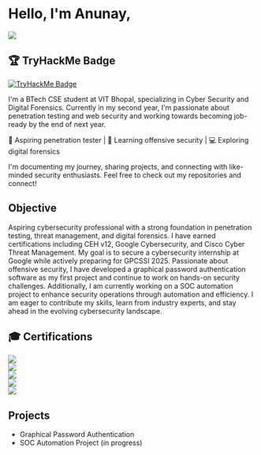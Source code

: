# Hello, I'm Anunay,
<a href="https://www.linkedin.com/in/anunay-goyal/"><img src="https://img.shields.io/badge/-LinkedIn-0072b1?&style=for-the-badge&logo=linkedin&logoColor=white" /></a>

## 🏆 TryHackMe Badge  
[![TryHackMe Badge](https://tryhackme-badges.s3.amazonaws.com/Li4x.png)](https://tryhackme.com/p/Li4x)

I'm a BTech CSE student at VIT Bhopal, specializing in Cyber Security and Digital Forensics. Currently in my second year, I'm passionate about penetration testing and web security and working towards becoming job-ready by the end of next year. 

🚀 Aspiring penetration tester | 🔐 Learning offensive security | 💻 Exploring digital forensics

I'm documenting my journey, sharing projects, and connecting with like-minded security enthusiasts. Feel free to check out my repositories and connect!

## Objective

Aspiring cybersecurity professional with a strong foundation in penetration testing, threat management, and digital forensics. I have earned certifications including CEH v12, Google Cybersecurity, and Cisco Cyber Threat Management. My goal is to secure a cybersecurity internship at Google while actively preparing for GPCSSI 2025. Passionate about offensive security, I have developed a graphical password authentication software as my first project and continue to work on hands-on security challenges. Additionally, I am currently working on a SOC automation project to enhance security operations through automation and efficiency. I am eager to contribute my skills, learn from industry experts, and stay ahead in the evolving cybersecurity landscape.

## 🎓 Certifications  

<a href="YOUR_CEH_CERT_LINK"><img src="https://img.shields.io/badge/CEH%20v12-A10000?style=for-the-badge&logo=ceh&logoColor=white" /></a>  
<a href="YOUR_GOOGLE_CERT_LINK"><img src="https://img.shields.io/badge/Google%20Cybersecurity-4285F4?style=for-the-badge&logo=google&logoColor=white" /></a>  
<a href="YOUR_CISCO_THREAT_CERT_LINK"><img src="https://img.shields.io/badge/CISCO%20Cyber%20Threat%20Management-1BA0D7?style=for-the-badge&logo=cisco&logoColor=white" /></a>  
<a href="YOUR_CISCO_INTRO_CERT_LINK"><img src="https://img.shields.io/badge/CISCO%20Intro%20to%20Cybersecurity-005073?style=for-the-badge&logo=cisco&logoColor=white" /></a>  
<a href="YOUR_COURSES_CERT_LINK"><img src="https://img.shields.io/badge/Bits%20and%20Bytes%20of%20Networking-0056D2?style=for-the-badge&logo=google&logoColor=white" /></a>  

## Projects
- Graphical Password Authentication
- SOC Automation Project (in progress)

